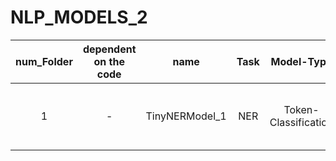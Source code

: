 # NLP_MODELS_2

| num_Folder |dependent on the code| name | Task | Model-Type | توضیحات | 
|:-----:|:--:|:------------------------:|:---:|:-----:|:---------------------------------------------------------:|
| 1 | - | TinyNERModel_1 | NER | Token-Classification | ner یک مدل بسیار کوچک تسک  |
